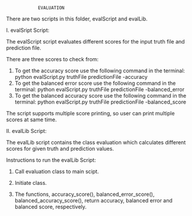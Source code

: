 				EVALUATION


There are two scripts in this folder, evalScript and evalLib.

I. evalSript Script:

The evalScript script evaluates different scores for the input truth file and prediction file.

There are three scores to check from:

1. To get the accuracy score use the following command in the terminal:
			python evalScript.py truthFile predictionFile -accuracy
2. To get the balanced error score use the following command in the terminal:
			python evalScript.py truthFile predictionFile -balanced_error
3. To get the balanced accuracy score use the following command in the terminal:
			python evalScript.py truthFile predictionFile -balanced_score

The script supports multiple score printing, so user can print multiple scores at same time.

II. evalLib Script:

The evalLib script contains the class evaluation which calculates different scores for given truth and prediction values.

Instructions to run the evalLib Script:

1. Call evaluation class to main scipt.

2. Initiate class.

3. The functions, accuracy_score(), balanced_error_score(), balanced_accuracy_score(), return accuracy, balanced error and balanced score, respectively.
